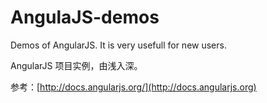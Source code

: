AngulaJS-demos
==============

Demos of  AngularJS. It is very usefull for new users. 

AngularJS 项目实例，由浅入深。

参考：[http://docs.angularjs.org/](http://docs.angularjs.org)